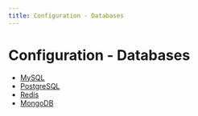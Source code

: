 ```yaml
---
title: Configuration - Databases
---
```


# Configuration - Databases

- [MySQL](/configuration/databases/mysql)
- [PostgreSQL](/configuration/databases/postgresql)
- [Redis](/configuration/databases/redis)
- [MongoDB](/configuration/databases/mongodb)

